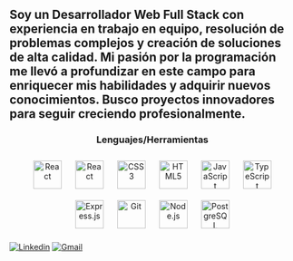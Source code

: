 ## Soy un Desarrollador Web Full Stack con experiencia en trabajo en equipo, resolución de problemas complejos y creación de soluciones de alta calidad. Mi pasión por la programación me llevó a profundizar en este campo para enriquecer mis habilidades y adquirir nuevos conocimientos. Busco proyectos innovadores para seguir creciendo profesionalmente.


### <div align="center">Lenguajes/Herramientas</div>  

<div align="center">  
<a href="https://reactjs.org/" target="_blank"><img style="margin: 10px" src="https://upload.wikimedia.org/wikipedia/commons/thumb/4/47/React.svg/1200px-React.svg.png" alt="React" height="50" /></a>
<a href="https://redux.js.org/" target="_blank"><img style="margin: 10px" src="https://cdn.worldvectorlogo.com/logos/redux.svg" alt="React" height="50" /></a>
<a href="https://www.w3schools.com/css/" target="_blank"><img style="margin: 10px" src="https://profilinator.rishav.dev/skills-assets/css3-original-wordmark.svg" alt="CSS3" height="50" /></a>  
<a href="https://en.wikipedia.org/wiki/HTML5" target="_blank"><img style="margin: 10px" src="https://profilinator.rishav.dev/skills-assets/html5-original-wordmark.svg" alt="HTML5" height="50" /></a>  
<a href="https://www.javascript.com/" target="_blank"><img style="margin: 10px" src="https://profilinator.rishav.dev/skills-assets/javascript-original.svg" alt="JavaScript" height="50" /></a>  
<a href="https://www.typescriptlang.org/" target="_blank"><img style="margin: 10px" src="https://profilinator.rishav.dev/skills-assets/typescript-original.svg" alt="TypeScript" height="50" /></a>  
<a href="https://expressjs.com/" target="_blank"><img style="margin: 10px" src="https://profilinator.rishav.dev/skills-assets/express-original-wordmark.svg" alt="Express.js" height="50" /></a>  
<a href="https://github.com/" target="_blank"><img style="margin: 10px" src="https://profilinator.rishav.dev/skills-assets/git-scm-icon.svg" alt="Git" height="50" /></a>  
<a href="https://nodejs.org/" target="_blank"><img style="margin: 10px" src="https://profilinator.rishav.dev/skills-assets/nodejs-original-wordmark.svg" alt="Node.js" height="50" /></a>   
<a href="https://www.postgresql.org/" target="_blank"><img style="margin: 10px" src="https://profilinator.rishav.dev/skills-assets/postgresql-original-wordmark.svg" alt="PostgreSQL" height="50" /></a>  
</div>  

[![Linkedin](https://img.shields.io/badge/-LinkedIn-blue?style=flat&logo=Linkedin&logoColor=white)](https://www.linkedin.com/in/ricardo-ricoz/)
[![Gmail](https://img.shields.io/badge/-Gmail-c14438?style=flat&logo=Gmail&logoColor=white)](mailto:kevinesteban2010@hotmail.com)
<!--
**keav030/keav030** is a ✨ _special_ ✨ repository because its `README.md` (this file) appears on your GitHub profile.

Here are some ideas to get you started:

- 🔭 I’m currently working on ...
- 🌱 I’m currently learning ...
- 👯 I’m looking to collaborate on ...
- 🤔 I’m looking for help with ...
- 💬 Ask me about ...
- 📫 How to reach me: ...
- 😄 Pronouns: ...
- ⚡ Fun fact: ...
-->
